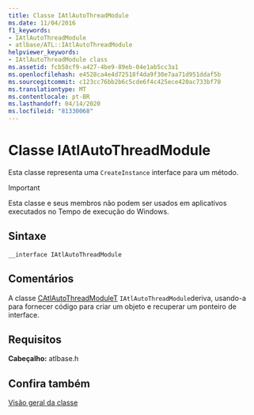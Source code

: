 ```yaml
---
title: Classe IAtlAutoThreadModule
ms.date: 11/04/2016
f1_keywords:
- IAtlAutoThreadModule
- atlbase/ATL::IAtlAutoThreadModule
helpviewer_keywords:
- IAtlAutoThreadModule class
ms.assetid: fcb58cf9-a427-4be9-89eb-04e1ab5cc3a1
ms.openlocfilehash: e4528ca4e4d72518f4da9f30e7aa71d951ddaf5b
ms.sourcegitcommit: c123cc76bb2b6c5cde6f4c425ece420ac733bf70
ms.translationtype: MT
ms.contentlocale: pt-BR
ms.lasthandoff: 04/14/2020
ms.locfileid: "81330068"
---
```

# <a name="iatlautothreadmodule-class"></a>Classe IAtlAutoThreadModule

Esta classe representa uma `CreateInstance` interface para um método.

> [!IMPORTANT]
> Esta classe e seus membros não podem ser usados em aplicativos executados no Tempo de execução do Windows.

## <a name="syntax"></a>Sintaxe

```
__interface IAtlAutoThreadModule
```

## <a name="remarks"></a>Comentários

A classe [CAtlAutoThreadModuleT](../../atl/reference/catlautothreadmodulet-class.md) `IAtlAutoThreadModule`deriva, usando-a para fornecer código para criar um objeto e recuperar um ponteiro de interface.

## <a name="requirements"></a>Requisitos

**Cabeçalho:** atlbase.h

## <a name="see-also"></a>Confira também

[Visão geral da classe](../../atl/atl-class-overview.md)
